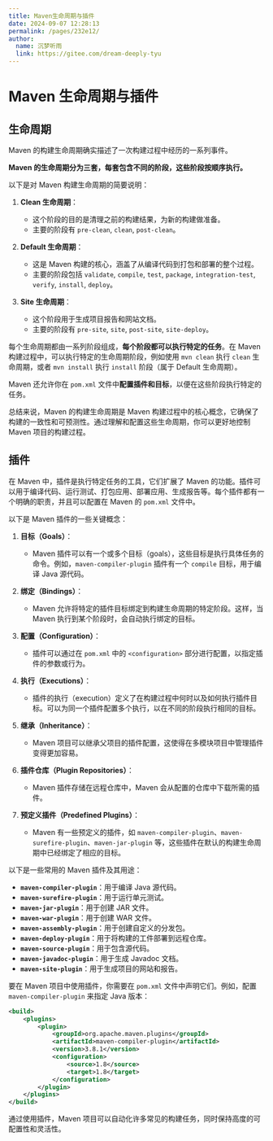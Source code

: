 ```yaml
---
title: Maven生命周期与插件
date: 2024-09-07 12:28:13
permalink: /pages/232e12/
author: 
  name: 沉梦听雨
  link: https://gitee.com/dream-deeply-tyu
---
```

# Maven 生命周期与插件

## 生命周期

Maven 的构建生命周期确实描述了一次构建过程中经历的一系列事件。

**Maven 的生命周期分为三套，每套包含不同的阶段，这些阶段按顺序执行。**

以下是对 Maven 构建生命周期的简要说明：

1. **Clean 生命周期**：
   - 这个阶段的目的是清理之前的构建结果，为新的构建做准备。
   - 主要的阶段有 `pre-clean`, `clean`, `post-clean`。

2. **Default 生命周期**：
   - 这是 Maven 构建的核心，涵盖了从编译代码到打包和部署的整个过程。
   - 主要的阶段包括 `validate`, `compile`, `test`, `package`, `integration-test`, `verify`, `install`, `deploy`。

3. **Site 生命周期**：
   - 这个阶段用于生成项目报告和网站文档。
   - 主要的阶段有 `pre-site`, `site`, `post-site`, `site-deploy`。

每个生命周期都由一系列阶段组成，**每个阶段都可以执行特定的任务**。在 Maven 构建过程中，可以执行特定的生命周期阶段，例如使用 `mvn clean` 执行 `clean` 生命周期，或者 `mvn install` 执行 `install` 阶段（属于 Default 生命周期）。

Maven 还允许你在 `pom.xml` 文件中**配置插件和目标**，以便在这些阶段执行特定的任务。

总结来说，Maven 的构建生命周期是 Maven 构建过程中的核心概念，它确保了构建的一致性和可预测性。通过理解和配置这些生命周期，你可以更好地控制 Maven 项目的构建过程。



## 插件

在 Maven 中，插件是执行特定任务的工具，它们扩展了 Maven 的功能。插件可以用于编译代码、运行测试、打包应用、部署应用、生成报告等。每个插件都有一个明确的职责，并且可以配置在 Maven 的 `pom.xml` 文件中。

以下是 Maven 插件的一些关键概念：

1. **目标（Goals）**：
   - Maven 插件可以有一个或多个目标（goals），这些目标是执行具体任务的命令。例如，`maven-compiler-plugin` 插件有一个 `compile` 目标，用于编译 Java 源代码。

2. **绑定（Bindings）**：
   - Maven 允许将特定的插件目标绑定到构建生命周期的特定阶段。这样，当 Maven 执行到某个阶段时，会自动执行绑定的目标。

3. **配置（Configuration）**：
   - 插件可以通过在 `pom.xml` 中的 `<configuration>` 部分进行配置，以指定插件的参数或行为。

4. **执行（Executions）**：
   - 插件的执行（execution）定义了在构建过程中何时以及如何执行插件目标。可以为同一个插件配置多个执行，以在不同的阶段执行相同的目标。

5. **继承（Inheritance）**：
   - Maven 项目可以继承父项目的插件配置，这使得在多模块项目中管理插件变得更加容易。

6. **插件仓库（Plugin Repositories）**：
   - Maven 插件存储在远程仓库中，Maven 会从配置的仓库中下载所需的插件。

7. **预定义插件（Predefined Plugins）**：
   - Maven 有一些预定义的插件，如 `maven-compiler-plugin`、`maven-surefire-plugin`、`maven-jar-plugin` 等，这些插件在默认的构建生命周期中已经绑定了相应的目标。

以下是一些常用的 Maven 插件及其用途：

- **`maven-compiler-plugin`**：用于编译 Java 源代码。
- **`maven-surefire-plugin`**：用于运行单元测试。
- **`maven-jar-plugin`**：用于创建 JAR 文件。
- **`maven-war-plugin`**：用于创建 WAR 文件。
- **`maven-assembly-plugin`**：用于创建自定义的分发包。
- **`maven-deploy-plugin`**：用于将构建的工件部署到远程仓库。
- **`maven-source-plugin`**：用于包含源代码。
- **`maven-javadoc-plugin`**：用于生成 Javadoc 文档。
- **`maven-site-plugin`**：用于生成项目的网站和报告。

要在 Maven 项目中使用插件，你需要在 `pom.xml` 文件中声明它们。例如，配置 `maven-compiler-plugin` 来指定 Java 版本：

```xml
<build>
    <plugins>
        <plugin>
            <groupId>org.apache.maven.plugins</groupId>
            <artifactId>maven-compiler-plugin</artifactId>
            <version>3.8.1</version>
            <configuration>
                <source>1.8</source>
                <target>1.8</target>
            </configuration>
        </plugin>
    </plugins>
</build>
```

通过使用插件，Maven 项目可以自动化许多常见的构建任务，同时保持高度的可配置性和灵活性。